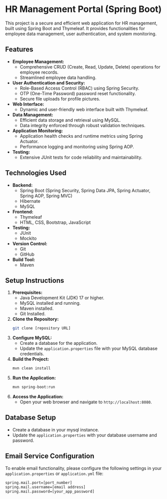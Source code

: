 # HR Management Portal (Spring Boot)

This project is a secure and efficient web application for HR management, built using Spring Boot and Thymeleaf. 
It provides functionalities for employee data management, user authentication, and system monitoring.

## Features

* **Employee Management:**
    * Comprehensive CRUD (Create, Read, Update, Delete) operations for employee records.
    * Streamlined employee data handling.
* **User Authentication and Security:**
    * Role-Based Access Control (RBAC) using Spring Security.
    * OTP (One-Time Password) password reset functionality.
    * Secure file uploads for profile pictures.
* **Web Interface:**
    * Dynamic and user-friendly web interface built with Thymeleaf.
* **Data Management:**
    * Efficient data storage and retrieval using MySQL.
    * Data integrity enforced through robust validation techniques.
* **Application Monitoring:**
    * Application health checks and runtime metrics using Spring Actuator.
    * Performance logging and monitoring using Spring AOP.
* **Testing:**
    * Extensive JUnit tests for code reliability and maintainability.

## Technologies Used

* **Backend:**
    * Spring Boot (Spring Security, Spring Data JPA, Spring Actuator, Spring AOP, Spring MVC)
    * Hibernate
    * MySQL
* **Frontend:**
    * Thymeleaf
    * HTML, CSS, Bootstrap, JavaScript
* **Testing:**
    * JUnit
    * Mockito
* **Version Control:**
    * Git
    * GitHub
* **Build Tool:**
    * Maven

## Setup Instructions

1.  **Prerequisites:**
    * Java Development Kit (JDK) 17 or higher.
    * MySQL installed and running.
    * Maven installed.
    * Git Installed.
2.  **Clone the Repository:**
    ```bash
    git clone [repository URL]
    ```
3.  **Configure MySQL:**
    * Create a database for the application.
    * Update the `application.properties` file with your MySQL database credentials.
4.  **Build the Project:**
    ```bash
    mvn clean install
    ```
5.  **Run the Application:**
    ```bash
    mvn spring-boot:run
    ```
6.  **Access the Application:**
    * Open your web browser and navigate to `http://localhost:8080`.

## Database Setup

* Create a database in your mysql instance.
* Update the `application.properties` with your database username and password.

## Email Service Configuration

To enable email functionality, please configure the following settings in your `application.properties` or `application.yml` file:
   ```properties
   spring.mail.port=[port_number]
   spring.mail.username=[email address]
   spring.mail.password=[your_app_password]
   ```
